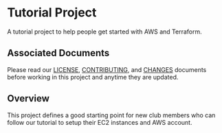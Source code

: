 # Tutorial Project
A tutorial project to help people get started with AWS and Terraform.

## Associated Documents
Please read our [LICENSE][lice], [CONTRIBUTING][cont], and [CHANGES][chge]
documents before working in this project and anytime they are updated.

## Overview
This project defines a good starting point for new club members who can follow
our tutorial to setup their EC2 instances and AWS account.

[chge]: ./CHANGES.md
[cont]: ./CONTRIBUTING.md
[lice]: ./LICENSE.md
